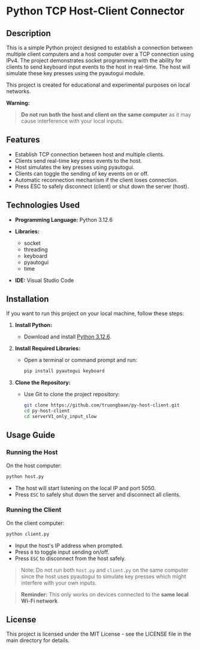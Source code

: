 # Python TCP Host-Client Connector

## Description
This is a simple Python project designed to establish a connection between multiple client computers and a host computer over a TCP connection using IPv4. The project demonstrates socket programming with the ability for clients to send keyboard input events to the host in real-time. The host will simulate these key presses using the pyautogui module.

This project is created for educational and experimental purposes on local networks.

**Warning:**  
> **Do not run both the host and client on the same computer** as it may cause interference with your local inputs.

## Features
- Establish TCP connection between host and multiple clients.
- Clients send real-time key press events to the host.
- Host simulates the key presses using pyautogui.
- Clients can toggle the sending of key events on or off.
- Automatic reconnection mechanism if the client loses connection.
- Press ESC to safely disconnect (client) or shut down the server (host).

## Technologies Used
- **Programming Language:** Python 3.12.6
- **Libraries:**
  - socket
  - threading
  - keyboard
  - pyautogui
  - time

- **IDE:** Visual Studio Code

## Installation
If you want to run this project on your local machine, follow these steps:

1. **Install Python:**
   - Download and install [Python 3.12.6](https://www.python.org/downloads/).

2. **Install Required Libraries:**
   - Open a terminal or command prompt and run:
     ```bash
     pip install pyautogui keyboard
     ```

3. **Clone the Repository:**
   - Use Git to clone the project repository:
     ```bash
     git clone https://github.com/truongbaan/py-host-client.git
     cd py-host-client
     cd serverV1_only_input_slow
     ```

## Usage Guide

### Running the Host
On the host computer:
```bash
python host.py
```
- The host will start listening on the local IP and port 5050.
- Press `ESC` to safely shut down the server and disconnect all clients.

### Running the Client
On the client computer:
```bash
python client.py
```
- Input the host's IP address when prompted.
- Press `0` to toggle input sending on/off.
- Press `ESC` to disconnect from the host safely.

> Note: Do not run both `host.py` and `client.py` on the same computer since the host uses pyautogui to simulate key presses which might interfere with your own inputs.

> **Reminder:** This only works on devices connected to the **same local Wi-Fi network**.

## License
This project is licensed under the MIT License - see the LICENSE file in the main directory for details.

